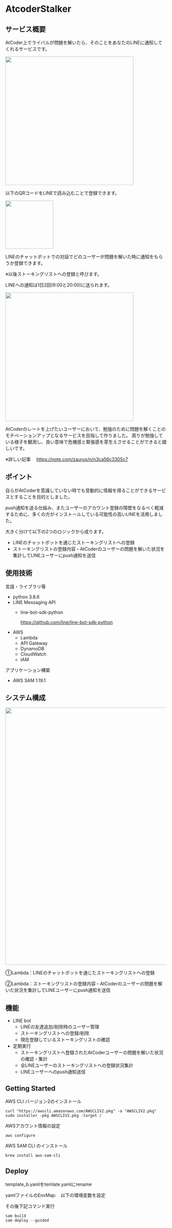 # AtcoderStalker

## サービス概要

AtCoder上でライバルが問題を解いたら、そのことをあなたのLINEに通知してくれるサービスです。

<img src="https://user-images.githubusercontent.com/54097621/125200226-0d90b280-e2a5-11eb-929d-62e71ac8f6ab.png" width=400px>

以下のQRコードをLINEで読み込むことで登録できます。

<img src="https://user-images.githubusercontent.com/54097621/125200274-5183b780-e2a5-11eb-92d5-9643ceae3ca9.png" width=150px>

LINEのチャットボットでの対話でどのユーザーが問題を解いた時に通知をもらうか登録できます。

※以後ストーキングリストへの登録と呼びます。

LINEへの通知は1日2回(9:00と20:00)に送られます。

<img src="https://user-images.githubusercontent.com/54097621/125200331-8728a080-e2a5-11eb-8a93-918fa4f370e0.jpg" width=400px>

AtCoderのレートを上げたいユーザーにおいて、勉強のために問題を解くことのモチベーションアップとなるサービスを目指して作りました。
周りが勉強している様子を観測し、良い意味で危機感と緊張感を芽生えさせることができると嬉しいです。

※詳しい記事　
https://note.com/zaurus/n/n3ca56c3305c7

## ポイント

自らがAtCoderを意識していない時でも受動的に情報を得ることができるサービスとすることを目的としました。

push通知を送る仕組み、またユーザーのアカウント登録の障壁をなるべく軽減するために、多くの方がインストールしている可能性の高いLINEを活用しました。

大きく分けて以下の2つのロジックから成ります。

- LINEのチャットボットを通じたストーキングリストへの登録
- ストーキングリストの登録内容・AtCoderのユーザーの問題を解いた状況を集計してLINEユーザーにpush通知を送信

## 使用技術

言語・ライブラリ等
- python 3.8.6
- LINE Messaging API
  - line-bot-sdk-python 

    https://github.com/line/line-bot-sdk-python
- AWS
  - Lambda
  - API Gateway
  - DynamoDB
  - CloudWatch
  - IAM

アプリケーション構築
- AWS SAM 1.19.1

## システム構成

<img src="https://user-images.githubusercontent.com/54097621/125200884-c3f59700-e2a7-11eb-98f1-b95a9f8824d8.png" width=800px>

①Lambda：LINEのチャットボットを通じたストーキングリストへの登録

②Lambda：ストーキングリストの登録内容・AtCoderのユーザーの問題を解いた状況を集計してLINEユーザーにpush通知を送信

## 機能
- LINE bot
  - LINEの友達追加/削除時のユーザー管理
  - ストーキングリストへの登録/削除
  - 現在登録しているストーキングリストの確認
- 定期実行
  - ストーキングリストへ登録されたAtCoderユーザーの問題を解いた状況の確認・集計
  - 全LINEユーザーのストーキングリストへの登録状況集計
  - LINEユーザーへのpush通知送信

## Getting Started

AWS CLI バージョン2のインストール
```
curl "https://awscli.amazonaws.com/AWSCLIV2.pkg" -o "AWSCLIV2.pkg"
sudo installer -pkg AWSCLIV2.pkg -target /
```

AWSアカウント情報の設定
```
aws configure
```

AWS SAM CLI のインストール
```
brew install aws-sam-cli
```

## Deploy

template_b.yamlをtemlate.yamlにrename

yamlファイルのEnvMap:　以下の環境変数を設定

その後下記コマンド実行
```
sam build
sam deploy --guided
```
